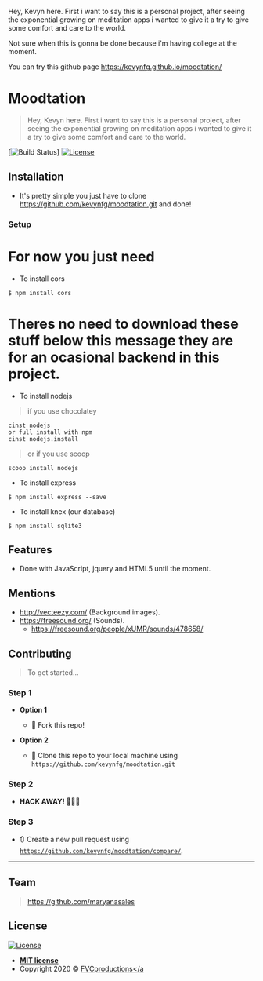 Hey, Kevyn here. First i want to say this is a personal project, after seeing the exponential growing on meditation apps i wanted to give it a try to give some comfort and care to the world.

Not sure when this is gonna be done because i'm having college at the moment.

You can try this github page https://kevynfg.github.io/moodtation/

# Moodtation

>Hey, Kevyn here. First i want to say this is a personal project, after seeing the exponential growing on meditation apps i wanted to give it a try to give some comfort and care to the world.

[![Build Status](http://img.shields.io/travis/badges/badgerbadgerbadger.svg?style=flat-square)] [![License](http://img.shields.io/:license-mit-blue.svg?style=flat-square)](http://badges.mit-license.org)

## Installation

- It's pretty simple you just have to clone https://github.com/kevynfg/moodtation.git and done!

### Setup

# For now you just need 

- To install cors

```shell
$ npm install cors
```
# Theres no need to download these stuff below this message they are for an ocasional backend in this project.

- To install nodejs

> if you use chocolatey

```shell
cinst nodejs
or full install with npm
cinst nodejs.install
```

> or if you use scoop

```shell
scoop install nodejs
```

- To install express

```shell
$ npm install express --save
```

- To install knex (our database)

```shell
$ npm install sqlite3
```

## Features
- Done with JavaScript, jquery and HTML5 until the moment.

## Mentions

- http://vecteezy.com/ (Background images).
- https://freesound.org/ (Sounds).
    - https://freesound.org/people/xUMR/sounds/478658/

## Contributing

> To get started...

### Step 1

- **Option 1**
    - 🍴 Fork this repo!

- **Option 2**
    - 👯 Clone this repo to your local machine using `https://github.com/kevynfg/moodtation.git`

### Step 2

- **HACK AWAY!** 🔨🔨🔨

### Step 3

- 🔃 Create a new pull request using <a href="https://github.com/kevynfg/moodtation/compare/" target="_blank">`https://github.com/kevynfg/moodtation/compare/`</a>.

---

## Team

> https://github.com/maryanasales

## License

[![License](http://img.shields.io/:license-mit-blue.svg?style=flat-square)](http://badges.mit-license.org)

- **[MIT license](http://opensource.org/licenses/mit-license.php)**
- Copyright 2020 © <a href="http://fvcproductions.com" target="_blank">FVCproductions</a
